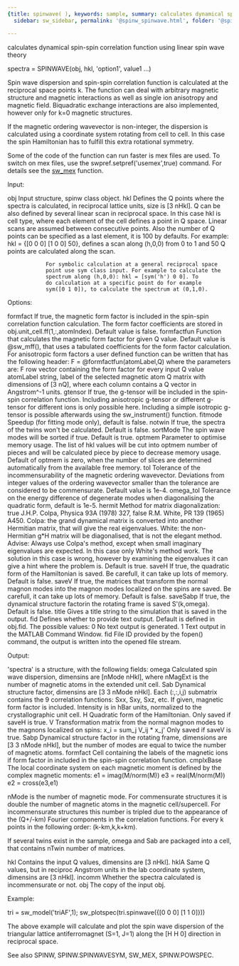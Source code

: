 ```yaml
---
{title: spinwave( ), keywords: sample, summary: calculates dynamical spin-spin correlation function using linear spin wave theory,
  sidebar: sw_sidebar, permalink: '@spinw_spinwave.html', folder: '@spinw', mathjax: 'true'}

---
```

  calculates dynamical spin-spin correlation function using linear spin wave theory
 
  spectra = SPINWAVE(obj, hkl, 'option1', value1 ...)
 
  Spin wave dispersion and spin-spin correlation function is calculated at
  the reciprocal space points k. The function can deal with arbitrary
  magnetic structure and magnetic interactions as well as single ion
  anisotropy and magnetic field. Biquadratic exchange interactions are also
  implemented, however only for k=0 magnetic structures.
 
  If the magnetic ordering wavevector is non-integer, the dispersion is
  calculated using a coordinate system rotating from cell to cell. In this
  case the spin Hamiltonian has to fulfill this extra rotational symmetry.
 
  Some of the code of the function can run faster is mex files are used. To
  switch on mex files, use the swpref.setpref('usemex',true) command. For
  details see the <a href="matlab:help('sw_mex.m')">sw_mex</a> function.
 
 
  Input:
 
  obj           Input structure, spinw class object.
  hkl           Defines the Q points where the spectra is calculated, in
                reciprocal lattice units, size is [3 nHkl]. Q can be also
                defined by several linear scan in reciprocal space. In this
                case hkl is cell type, where each element of the cell
                defines a point in Q space. Linear scans are assumed
                between consecutive points. Also the number of Q points can
                be specified as a last element, it is 100 by defaults. For
                example: hkl = {[0 0 0] [1 0 0]  50}, defines a scan along
                (h,0,0) from 0 to 1 and 50 Q points are calculated along
                the scan.
 
                For symbolic calculation at a general reciprocal space
                point use sym class input. For example to calculate the
                spectrum along (h,0,0): hkl = [sym('h') 0 0]. To
                do calculation at a specific point do for example
                sym([0 1 0]), to calculate the spectrum at (0,1,0).
 
  Options:
 
  formfact      If true, the magnetic form factor is included in the
                spin-spin correlation function calculation. The form factor
                coefficients are stored in obj.unit_cell.ff(1,:,atomIndex).
                Default value is false.
  formfactfun   Function that calculates the magnetic form factor for given
                Q value. Default value is @sw_mff(), that uses a tabulated
                coefficients for the form factor calculation. For
                anisotropic form factors a user defined function can be
                written that has the following header:
                    F = @formfactfun(atomLabel,Q)
                where the parameters are:
                    F   row vector containing the form factor for every
                        input Q value
                    atomLabel string, label of the selected magnetic atom
                    Q   matrix with dimensions of [3 nQ], where each column
                        contains a Q vector in Angstrom^-1 units.
  gtensor       If true, the g-tensor will be included in the spin-spin
                correlation function. Including anisotropic g-tensor or
                different g-tensor for different ions is only possible
                here. Including a simple isotropic g-tensor is possible
                afterwards using the sw_instrument() function.
  fitmode       Speedup (for fitting mode only), default is false.
  notwin        If true, the spectra of the twins won't be calculated.
                Default is false.
  sortMode      The spin wave modes will be sorted if true. Default is
                true.
  optmem        Parameter to optimise memory usage. The list of hkl values
                will be cut into optmem number of pieces and will be
                calculated piece by piece to decrease memory usage. Default
                of optmem is zero, when the number of slices are determined
                automatically from the available free memory.
  tol           Tolerance of the incommensurability of the magnetic
                ordering wavevector. Deviations from integer values of the
                ordering wavevector smaller than the tolerance are
                considered to be commensurate. Default value is 1e-4.
  omega_tol     Tolerance on the energy difference of degenerate modes when
                diagonalising the quadratic form, default is 1e-5.
  hermit        Method for matrix diagonalization:
                    true      J.H.P. Colpa, Physica 93A (1978) 327,
                    false     R.M. White, PR 139 (1965) A450.
                Colpa: the grand dynamical matrix is converted into another
                       Hermitian matrix, that will give the real
                       eigenvalues.
                White: the non-Hermitian g*H matrix will be diagonalised,
                       that is not the elegant method.
                Advise:
                Always use Colpa's method, except when small imaginary
                eigenvalues are expected. In this case only White's method
                work. The solution in this case is wrong, however by
                examining the eigenvalues it can give a hint where the
                problem is.
                Default is true.
  saveH         If true, the quadratic form of the Hamiltonian is saved. Be
                carefull, it can take up lots of memory. Default is false.
  saveV         If true, the matrices that transform the normal magnon
                modes into the magnon modes localized on the spins are
                saved. Be carefull, it can take up lots of memory.
                Default is false.
  saveSabp      If true, the dynamical structure factorin the rotating
                frame is saved S'(k,omega). Default is false.
  title         Gives a title string to the simulation that is saved in the
                output.
  fid           Defines whether to provide text output. Default is defined
                in obj.fid. The possible values:
                    0       No text output is generated.
                    1       Text output in the MATLAB Command Window.
                    fid     File ID provided by the fopen() command, the
                            output is written into the opened file stream.
 
  Output:
 
  'spectra' is a structure, with the following fields:
  omega         Calculated spin wave dispersion, dimensins are
                [nMode nHkl], where nMagExt is the number of magnetic
                atoms in the extended unit cell.
  Sab           Dynamical structure factor, dimensins are
                [3 3 nMode nHkl]. Each (:,:,i,j) submatrix contains the
                9 correlation functions: Sxx, Sxy, Sxz, etc. If given,
                magnetic form factor is included. Intensity is in hBar
                units, normalized to the crystallographic unit cell.
  H             Quadratic form of the Hamiltonian.
                Only saved if saveH is true.
  V             Transformation matrix from the normal magnon modes to the
                magnons localized on spins:
                    x_i = sum_j V_ij * x_j'
                Only saved if saveV is true.
  Sabp          Dynamical structure factor in the rotating frame,
                dimensions are [3 3 nMode nHkl], but the number of modes
                are equal to twice the number of magnetic atoms.
  formfact      Cell containing the labels of the magnetic ions if form
                factor in included in the spin-spin correlation function.
  cmplxBase     The local coordinate system on each magnetic moment is
                defined by the complex magnetic moments:
                    e1 = imag(M/norm(M))
                    e3 = real(M/norm(M))
                    e2 = cross(e3,e1)
 
  nMode is the number of magnetic mode. For commensurate structures it is
  double the number of magnetic atoms in the magnetic cell/supercell. For
  incommensurate structures this number is tripled due to the appearance of
  the (Q+/-km) Fourier components in the correlation functions. For every k
  points in the following order: (k-km,k,k+km).
 
  If several twins exist in the sample, omega and Sab are packaged into a
  cell, that contains nTwin number of matrices.
 
  hkl           Contains the input Q values, dimensins are [3 nHkl].
  hklA          Same Q values, but in reciproc Angstrom units in the
                lab coordinate system, dimensins are [3 nHkl].
  incomm        Whether the spectra calculated is incommensurate or not.
  obj           The copy of the input obj.
 
  Example:
 
  tri = sw_model('triAF',1);
  sw_plotspec(tri.spinwave({[0 0 0] [1 1 0]}))
 
  The above example will calculate and plot the spin wave dispersion of the
  triangular lattice antiferromagnet (S=1, J=1) along the [H H 0] direction
  in reciprocal space.
 
  See also SPINW, SPINW.SPINWAVESYM, SW_MEX, SPINW.POWSPEC.
 
